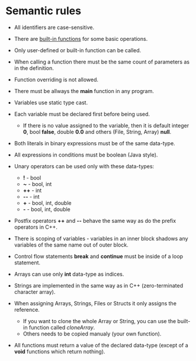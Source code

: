 # Semantic rules #

  * All identifiers are case-sensitive.

  * There are [built-in functions](BuiltInFunctions.md) for some basic operations.
  * Only user-defined or built-in function can be called.
  * When calling a function there must be the same count of parameters as in the definition.
  * Function overriding is not allowed.
  * There must be allways the **main** function in any program.

  * Variables use static type cast.
  * Each variable must be declared first before being used.
    * If there is no value assigned to the variable, then it is default integer **0**, bool **false**, double **0.0** and others (File, String, Array) **null**.
  * Both literals in binary expressions must be of the same data-type.
  * All expressions in conditions must be boolean (Java style).
  * Unary operators can be used only with these data-types:
    * **!** - bool
    * **~** - bool, int
    * **++** - int
    * **--** - int
    * **+** - bool, int, double
    * **-** - bool, int, double
  * Postfix operators **++** and **--** behave the same way as do the prefix operators in C++.
  * There is scoping of variables - variables in an inner block shadows any variables of the same name out of outer block.
  * Control flow statements **break** and **continue** must be inside of a loop statement.
  * Arrays can use only **int** data-type as indices.
  * Strings are implemented in the same way as in C++ (zero-terminated character array).
  * When assigning Arrays, Strings, Files or Structs it only assigns the reference.
    * If you want to clone the whole Array or String, you can use the built-in function called _cloneArray_.
    * Others needs to be copied manualy (your own function).
  * All functions must return a value of the declared data-type (except of a **void** functions which return nothing).